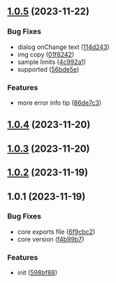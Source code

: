 

## [1.0.5](https://github.com/vnve/vnve/compare/1.0.1...1.0.5) (2023-11-22)


### Bug Fixes

* dialog onChange text ([114d243](https://github.com/vnve/vnve/commit/114d243dbfcb915dc0f052a3b95f0db1112754b5))
* img copy ([01f8242](https://github.com/vnve/vnve/commit/01f8242919919583d5d5dcd6c5f973464a183853))
* sample limits ([4c992a1](https://github.com/vnve/vnve/commit/4c992a109d3f5636fe37f7ec9a2c1d15eab0dcd5))
* supported ([56bde5e](https://github.com/vnve/vnve/commit/56bde5ecca816b53650fe4c9d0e31d6a2ac9da06))


### Features

* more error info tip ([86de7c3](https://github.com/vnve/vnve/commit/86de7c33b8ddb9117127b06410526c1cfd239fae))

## [1.0.4](https://github.com/vnve/vnve/compare/1.0.1...1.0.4) (2023-11-20)

## [1.0.3](https://github.com/vnve/vnve/compare/1.0.1...1.0.3) (2023-11-20)

## [1.0.2](https://github.com/vnve/vnve/compare/1.0.1...1.0.2) (2023-11-19)

## 1.0.1 (2023-11-19)


### Bug Fixes

* core exports file ([6f9cbc2](https://github.com/vnve/vnve/commit/6f9cbc202dca37a3665ed439edf78b6d06254b05))
* core version ([f4b99b7](https://github.com/vnve/vnve/commit/f4b99b7306edc8519aba72d5e7405504ac90c245))


### Features

* init ([598bf88](https://github.com/vnve/vnve/commit/598bf88a595489b566973d941f7c79aaa184f007))

